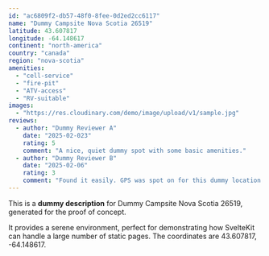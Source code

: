 ```yaml
---
id: "ac6809f2-db57-48f0-8fee-0d2ed2cc6117"
name: "Dummy Campsite Nova Scotia 26519"
latitude: 43.607817
longitude: -64.148617
continent: "north-america"
country: "canada"
region: "nova-scotia"
amenities:
  - "cell-service"
  - "fire-pit"
  - "ATV-access"
  - "RV-suitable"
images:
  - "https://res.cloudinary.com/demo/image/upload/v1/sample.jpg"
reviews:
  - author: "Dummy Reviewer A"
    date: "2025-02-023"
    rating: 5
    comment: "A nice, quiet dummy spot with some basic amenities."
  - author: "Dummy Reviewer B"
    date: "2025-02-06"
    rating: 3
    comment: "Found it easily. GPS was spot on for this dummy location."
---
```


This is a **dummy description** for Dummy Campsite Nova Scotia 26519, generated for the proof of concept.

It provides a serene environment, perfect for demonstrating how SvelteKit can handle a large number of static pages. The coordinates are 43.607817, -64.148617.
